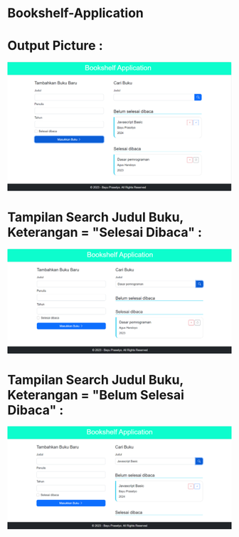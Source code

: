 # Bookshelf-Application

# Output Picture :

![alt text](https://github.com/Bayu-Prasetyo0301/Bookshelf-Application/blob/main/pictures/pict1.png?raw=true)

# Tampilan Search Judul Buku, Keterangan = "Selesai Dibaca"  :
![alt text](https://github.com/Bayu-Prasetyo0301/Bookshelf-Application/blob/main/pictures/pict2.png?raw=true)

# Tampilan Search Judul Buku, Keterangan = "Belum Selesai Dibaca"  :
![alt text](https://github.com/Bayu-Prasetyo0301/Bookshelf-Application/blob/main/pictures/pict3.png?raw=true)

